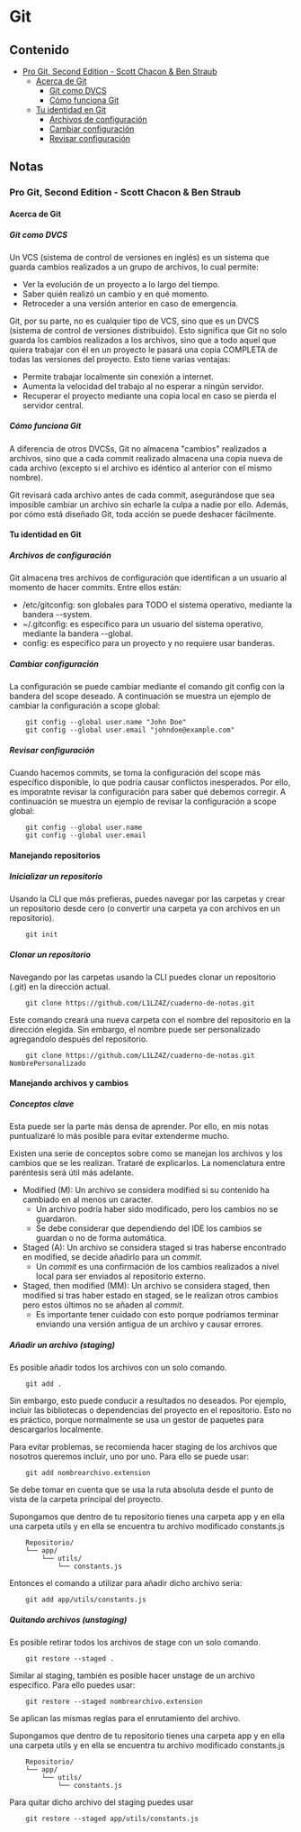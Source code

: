 # Git

## Contenido

 - [Pro Git, Second Edition - Scott Chacon & Ben Straub](#1)
   - [Acerca de Git](#1.1)
     - [Git como DVCS](#1.1.1)
     - [Cómo funciona Git](#1.1.2)
   - [Tu identidad en Git](#1.2)
     - [Archivos de configuración](#1.2.1)
     - [Cambiar configuración](#1.2.2)
     - [Revisar configuración](#1.2.3)

## Notas

<h3 id="1">Pro Git, Second Edition - Scott Chacon & Ben Straub</h3>

<h4 id="1.1">Acerca de Git</h4>

<h5 id="1.1.1">Git como DVCS</h5>

Un VCS (sistema de control de versiones en inglés) es un sistema que guarda cambios realizados a un grupo de archivos, lo cual permite:
 - Ver la evolución de un proyecto a lo largo del tiempo.
 - Saber quién realizó un cambio y en qué momento.
 - Retroceder a una versión anterior en caso de emergencia.

Git, por su parte, no es cualquier tipo de VCS, sino que es un DVCS (sistema de control de versiones distribuido). Esto significa que Git no solo guarda los cambios realizados a los archivos, sino que a todo aquel que quiera trabajar con él en un proyecto le pasará una copia COMPLETA de todas las versiones del proyecto. Esto tiene varias ventajas:
 - Permite trabajar localmente sin conexión a internet.
 - Aumenta la velocidad del trabajo al no esperar a ningún servidor.
 - Recuperar el proyecto mediante una copia local en caso se pierda el servidor central.

<h5 id="1.1.2">Cómo funciona Git</h5>

A diferencia de otros DVCSs, Git no almacena "cambios" realizados a archivos, sino que a cada commit realizado almacena una copia nueva de cada archivo (excepto si el archivo es idéntico al anterior con el mismo nombre).

Git revisará cada archivo antes de cada commit, asegurándose que sea imposible cambiar un archivo sin echarle la culpa a nadie por ello. Además, por cómo está diseñado Git, toda acción se puede deshacer fácilmente.

<h4 id="1.2">Tu identidad en Git</h4>

<h5 id="1.2.1">Archivos de configuración</h5>

Git almacena tres archivos de configuración que identifican a un usuario al momento de hacer commits. Entre ellos están:
 - /etc/gitconfig: son globales para TODO el sistema operativo, mediante la bandera --system.
 - ~/.gitconfig: es específico para un usuario del sistema operativo, mediante la bandera --global.
 - config: es específico para un proyecto y no requiere usar banderas.

<h5 id="1.2.2">Cambiar configuración</h5>

La configuración se puede cambiar mediante el comando git config con la bandera del scope deseado. A continuación se muestra un ejemplo de cambiar la configuración a scope global:

```
    git config --global user.name "John Doe"
    git config --global user.email "johndoe@example.com"
```

<h5 id="1.2.3">Revisar configuración</h5>

Cuando hacemos commits, se toma la configuración del scope más específico disponible, lo que podría causar conflictos inesperados. Por ello, es imporatnte revisar la configuración para saber qué debemos corregir. A continuación se muestra un ejemplo de revisar la configuración a scope global:

```
    git config --global user.name
    git config --global user.email
```

<h4>Manejando repositorios</h4>

<h5>Inicializar un repositorio</h5>

Usando la CLI que más prefieras, puedes navegar por las carpetas y crear un repositorio desde cero (o convertir una carpeta ya con archivos en un repositorio).

```
    git init
```

<h5>Clonar un repositorio</h5>

Navegando por las carpetas usando la CLI puedes clonar un repositorio (.git) en la dirección actual.

```
    git clone https://github.com/L1LZ4Z/cuaderno-de-notas.git
```

Este comando creará una nueva carpeta con el nombre del repositorio en la dirección elegida. Sin embargo, el nombre puede ser personalizado agregandolo después del repositorio.

```
    git clone https://github.com/L1LZ4Z/cuaderno-de-notas.git NombrePersonalizado
```

<h4>Manejando archivos y cambios</h4>

<h5>Conceptos clave</h5>

Esta puede ser la parte más densa de aprender. Por ello, en mis notas puntualizaré lo más posible para evitar extenderme mucho.

Existen una serie de conceptos sobre como se manejan los archivos y los cambios que se les realizan. Trataré de explicarlos. La nomenclatura entre paréntesis será útil más adelante.
 - Modified (M): Un archivo se considera modified si su contenido ha cambiado en al menos un caracter.
   - Un archivo podría haber sido modificado, pero los cambios no se guardaron.
   - Se debe considerar que dependiendo del IDE los cambios se guardan o no de forma automática.
 - Staged (A): Un archivo se considera staged si tras haberse encontrado en modified, se decide añadirlo para un *commit*.
   - Un *commit* es una confirmación de los cambios realizados a nivel local para ser enviados al repositorio externo.
 - Staged, then modified (MM): Un archivo se considera staged, then modified si tras haber estado en staged, se le realizan otros cambios pero estos últimos no se añaden al *commit*.
   - Es importante tener cuidado con esto porque podríamos terminar enviando una versión antigua de un archivo y causar errores.

<h5>Añadir un archivo (staging)</h5>

Es posible añadir todos los archivos con un solo comando.

```
    git add .
```

Sin embargo, esto puede conducir a resultados no deseados. Por ejemplo, incluir las bibliotecas o dependencias del proyecto en el repositorio. Esto no es práctico, porque normalmente se usa un gestor de paquetes para descargarlos localmente.

Para evitar problemas, se recomienda hacer staging de los archivos que nosotros queremos incluir, uno por uno. Para ello se puede usar:

```
    git add nombrearchivo.extension
```

Se debe tomar en cuenta que se usa la ruta absoluta desde el punto de vista de la carpeta principal del proyecto. 

Supongamos que dentro de tu repositorio tienes una carpeta app y en ella una carpeta utils y en ella se encuentra tu archivo modificado constants.js

```
    Repositorio/
    └── app/
        └── utils/
            └── constants.js
```

Entonces el comando a utilizar para añadir dicho archivo sería:

```
    git add app/utils/constants.js
```

<h5>Quitando archivos (unstaging)</h5>

Es posible retirar todos los archivos de stage con un solo comando.

```
    git restore --staged .
```

Similar al staging, también es posible hacer unstage de un archivo específico. Para ello puedes usar:

```
    git restore --staged nombrearchivo.extension
```

Se aplican las mismas reglas para el enrutamiento del archivo. 

Supongamos que dentro de tu repositorio tienes una carpeta app y en ella una carpeta utils y en ella se encuentra tu archivo modificado constants.js

```
    Repositorio/
    └── app/
        └── utils/
            └── constants.js
```

Para quitar dicho archivo del staging puedes usar

```
    git restore --staged app/utils/constants.js
```